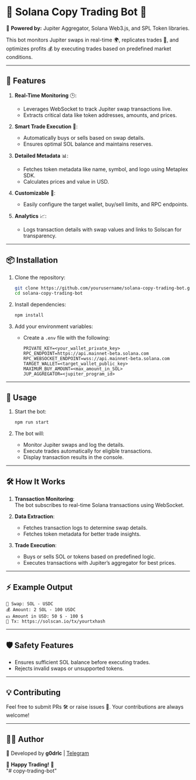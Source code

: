 

# 🚀 **Solana Copy Trading Bot** 🤖  

🔗 **Powered by:** Jupiter Aggregator, Solana Web3.js, and SPL Token libraries.  

This bot monitors Jupiter swaps in real-time 🌍, replicates trades 🔄, and optimizes profits 💰 by executing trades based on predefined market conditions.  

---

## 📖 **Features**  

1. **Real-Time Monitoring** 🕒:  
   - Leverages WebSocket to track Jupiter swap transactions live.  
   - Extracts critical data like token addresses, amounts, and prices.  

2. **Smart Trade Execution** 🎯:  
   - Automatically buys or sells based on swap details.  
   - Ensures optimal SOL balance and maintains reserves.  

3. **Detailed Metadata** 📊:  
   - Fetches token metadata like name, symbol, and logo using Metaplex SDK.  
   - Calculates prices and value in USD.  

4. **Customizable** 🔧:  
   - Easily configure the target wallet, buy/sell limits, and RPC endpoints.  

5. **Analytics** 📈:  
   - Logs transaction details with swap values and links to Solscan for transparency.  

---

## 📦 **Installation**  

1. Clone the repository:  
   ```bash
   git clone https://github.com/yourusername/solana-copy-trading-bot.git
   cd solana-copy-trading-bot
   ```

2. Install dependencies:  
   ```bash
   npm install
   ```

3. Add your environment variables:  
   - Create a `.env` file with the following:  
     ```
     PRIVATE_KEY=<your_wallet_private_key>
     RPC_ENDPOINT=https://api.mainnet-beta.solana.com
     RPC_WEBSOCKET_ENDPOINT=wss://api.mainnet-beta.solana.com
     TARGET_WALLET=<target_wallet_public_key>
     MAXIMUM_BUY_AMOUNT=<max_amount_in_SOL>
     JUP_AGGREGATOR=<jupiter_program_id>
     ```

---

## 🚀 **Usage**  

1. Start the bot:  
   ```bash
   npm run start
   ```  

2. The bot will:  
   - Monitor Jupiter swaps and log the details.  
   - Execute trades automatically for eligible transactions.  
   - Display transaction results in the console.  

---

## 🛠 **How It Works**  

1. **Transaction Monitoring**:  
   The bot subscribes to real-time Solana transactions using WebSocket.  

2. **Data Extraction**:  
   - Fetches transaction logs to determine swap details.  
   - Fetches token metadata for better trade insights.  

3. **Trade Execution**:  
   - Buys or sells SOL or tokens based on predefined logic.  
   - Executes transactions with Jupiter’s aggregator for best prices.  

---

## ⚡ **Example Output**  

```plaintext
🚀 Swap: SOL - USDC  
💰 Amount: 2 SOL - 100 USDC  
💵 Amount in USD: 50 $ - 100 $  
🔗 Tx: https://solscan.io/tx/yourtxhash  
```

---

## 🛡 **Safety Features**  

- Ensures sufficient SOL balance before executing trades.  
- Rejects invalid swaps or unsupported tokens.  

---

## 💡 **Contributing**  

Feel free to submit PRs 🛠 or raise issues 🚨. Your contributions are always welcome!  

---

## 👨‍💻 **Author**  

👾 Developed by **g0drlc** | [Telegram](https://t.me/g0drlc)

🌟 **Happy Trading!** 🌟  
"# copy-trading-bot" 
